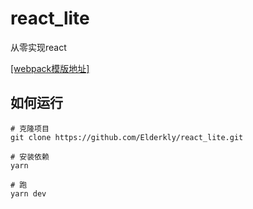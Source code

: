 # react_lite
从零实现react

[[webpack模版地址]](https://github.com/cvgellhorn/webpack-boilerplate)

## 如何运行
```
# 克隆项目
git clone https://github.com/Elderkly/react_lite.git

# 安装依赖
yarn

# 跑
yarn dev
```
